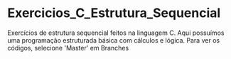 # Exercicios_C_Estrutura_Sequencial
Exercícios de estrutura sequencial feitos na linguagem C. Aqui possuímos uma programação estruturada básica com cálculos e lógica. 
Para ver os códigos, selecione 'Master' em Branches

